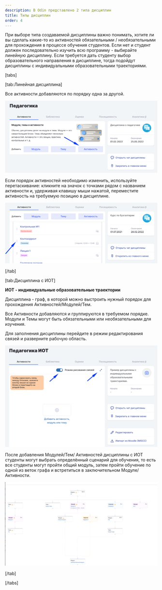```yaml
---
description: В Odin представлено 2 типа дисциплин
title: Типы дисциплин
order: 4
---
```


При выборе типа создаваемой дисциплины важно понимать, хотите ли вы сделать какие-то из активностей обязательными / необязательными для прохождения в процессе обучения студентов. Если нет и студент должен последовательно изучить всю программу - выбирайте линейную дисциплину. Если требуется дать студенту выбор образовательного направления в дисциплине, тогда подойдут дисциплины с индивидуальными образовательными траекториями.

[tabs]

[tab:Линейная дисциплина]

Все активности добавляются по порядку одна за другой.

![](<../../.gitbook/assets/image (35) (1) (1).png>)

Если порядок активностей необходимо изменить, используйте перетаскивание: кликните на значок  с точками рядом с названием активности и, удерживая клавишу мыши нажатой, переместите активность на требуемую позицию в дисциплине.

![](<../../.gitbook/assets/image (57) (1).png>)

[/tab]

[tab:Дисциплина с ИОТ]

**ИОТ - индивидуальные образовательные траектории**

Дисциплина - граф, в которой можно выстроить нужный порядок для прохождения Активностей/Модулей/Тем.

Все Активности добавляются  и группируются в требуемом порядке.  Модули и Темы  могут быть обязательными или необязательными для изучения.

Для заполнения дисциплины перейдите в режим редактирования связей и разверните рабочую область.

![](<../../.gitbook/assets/image (66) (1).png>)

После добавления Модулей/Тем/ Активностей дисциплины с ИОТ студенты могут выбрать определённый сценарий для обучения, то есть все студенты могут пройти общий модуль, затем пройти обучение по одной из веток графа и встретиться в заключительном Модуле/Активности. 

![Пример дисциплины с индивидуальными образовательными траекториями](<../../.gitbook/assets/image (1) (1) (2) (1).png>)

[/tab]

[/tabs]


